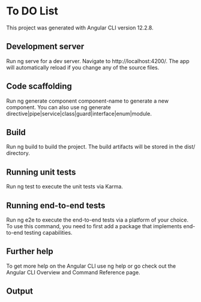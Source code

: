 
# To DO List

This project was generated with Angular CLI version 12.2.8.

## Development server

Run ng serve for a dev server. Navigate to http://localhost:4200/. The app will automatically reload if you change any of the source files.
## Code scaffolding
Run ng generate component component-name to generate a new component. You can also use ng generate directive|pipe|service|class|guard|interface|enum|module.
## Build

Run ng build to build the project. The build artifacts will be stored in the dist/ directory.
## Running unit tests

Run ng test to execute the unit tests via Karma.
## Running end-to-end tests

Run ng e2e to execute the end-to-end tests via a platform of your choice. To use this command, you need to first add a package that implements end-to-end testing capabilities.
## Further help

To get more help on the Angular CLI use ng help or go check out the Angular CLI Overview and Command Reference page.
## Output
